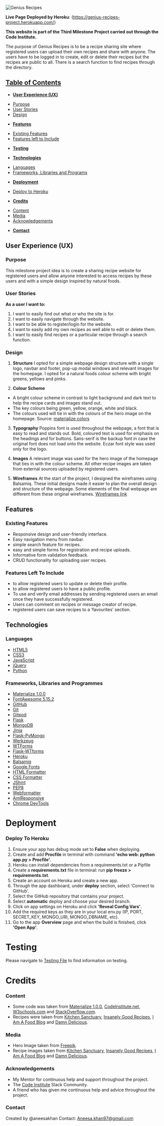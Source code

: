 ![Genius Recipes](/static/images/responsive-design-3.jpg) 

**Live Page Deployed by Heroku**: (https://genius-recipes-project.herokuapp.com/)

**This website is part of the Third Milestone Project carried out through the Code Institute.**

The purpose of Genius Recipes is to be a recipe sharing site where registered users can upload their own recipes and share with anyone. The users have to be logged in to create, edit or delete their recipes but the recipes are public to all. There is a search function to find recipes through the directory. 

## <u>Table of Contents</u>

- [**User Experience (UX)**](#user-experience-ux)
+ [Purpose](#purpose)
+ [User Stories](#user-stories)
+ [Design](#design)

- [**Features**](#features)
+ [Existing Features](#exsiting-features)
+ [Features left to Include](#features-left-to-include)

- [**Testing**](#technologies)

- [**Technologies**](#technologies)
+ [Languages](#languages)
+ [Frameworks, Libraries and Programs](#frameworks-libraries-and-programs)

- [**Deployment**](#deployment)
+ [Deploy to Heroku](#deploy-to-heroku)

- [**Credits**](#credits)
+ [Content](#content)
+ [Media](#media)
+ [Acknowledgements](#acknowledgements) 
- [**Contact**](#contact)

## **User Experience (UX)**

### Purpose
This milestone project idea is to create a sharing recipe website for registered users and allow anyone interested to access recipes by these users and with a simple design inspired by natural foods. 

### User Stories

**As a user I want to:**
1.	I want to easily find out what or who the site is for.
2.	I want to easily navigate through the website.
3.	I want to be able to register/login for the website.
4.	I want to easily add my own recipes as well able to edit or delete them. 
5.	I want to easily find recipes or a particular recipe through a search function. 

### Design

1. **Structure**
I opted for a simple webpage design structure with a single logo, navbar and footer, pop-up modal windows and relevant images for the homepage. I opted for a natural foods colour scheme with bright greens, yellows and pinks. 

2. **Colour Scheme**
-	A bright colour scheme in contrast to light background and dark text to help the recipe cards and images stand out. 
-	The key colours being green, yellow, orange, white and black. 
-	The colours used will tie in with the colours of the hero image on the homepage.
Source: [materialize colors](https://materializecss.com/color.html)

3. **Typography**
Poppins font is used throughout the webpage, a font that is easy to read and stands out. Bold, coloured text is used for emphasis on the headings and for buttons. Sans-serif is the backup font in case the original font does not load onto the website. Eczar font style was used only for the logo. 

4. **Images**
A relevant image was used for the hero image of the homepage that ties in with the colour scheme. All other recipe images are taken from external sources uploaded by registered users.

5. **Wireframes**
At the start of the project, I designed the wireframes using Balsamiq. These initial designs made it easier to plan the overall design and structure of the webpage. Some elements of the final webpage are different from these original wireframes.
[Wireframes link](static/pdf/MS3-wireframes.pdf)

## **Features**

### Existing Features
-	Responsive design and user-friendly interface.
-	Easy navigation menu from navbar.
- simple search feature for recipes.
- easy and simple forms for registration and recipe uploads. 
- Informative form validation feedback.
- CRUD functionality for uploading user recipes. 

### Features Left To Include
- to allow registered users to update or delete their profile.
- to allow registered users to have a public profile.
-	To use and verify email addresses by sending registered users an email once they have successfully registered.  
-	Users can comment on recipes or message creator of recipe.   
-	registered users can save recipes to a ‘favourites’ section.  

## Technologies

### Languages
-	[HTML5](https://en.wikipedia.org/wiki/HTML5)
-	[CSS3](https://en.wikipedia.org/wiki/CSS)
-	[JavaScript](https://en.wikipedia.org/wiki/JavaScript)
- [jQuery](https://jquery.com/)
- [Python](https://www.python.org/)

### Frameworks, Libraries and Programmes
-	[Materialize 1.0.0](https://materializecss.com/)
-	[FontAwesome 5.15.2](https://fontawesome.com/v5.15/)
-	[GitHub](https://github.com/)
-	[Git](https://git-scm.com/)
- [Gitpod](https://www.gitpod.io/)
- [Flask](https://flask.palletsprojects.com/en/1.1.x/) 
- [MongoDB](https://www.mongodb.com/) 
- [Jinja](https://jinja.palletsprojects.com/en/2.11.x/)
- [Flask-PyMongo](https://flask-pymongo.readthedocs.io/en/latest/) 
- [Werkzeug](https://werkzeug.palletsprojects.com/en/1.0.x/) 
- [WTForms](https://wtforms.readthedocs.io/en/2.3.x/)
- [Flask-WTforms](https://flask-wtf.readthedocs.io/en/stable/)
- [Heroku](https://www.heroku.com/)
-	[Balsamiq](https://balsamiq.com/)
-	[Google Fonts](https://fonts.google.com/)
- [HTML Formatter](https://validator.w3.org/)
-	[CSS Formatter](https://jigsaw.w3.org/css-validator/)
-	[JShint](https://jshint.com/)
- [PEP8](http://pep8online.com/)
-	[Webformatter](https://webformatter.com/)
- [AmIResponsive](http://ami.responsivedesign.is/)
- [Chrome DevTools](https://developer.chrome.com/docs/devtools/open/)

# Deployment

### Deploy To Heroku
1. Ensure your app has debug mode set to **False** when deploying.
2. Create and add **Procfile** in terminal with command **'echo web: python app.py > Procfile'**.
3. Heroku can install dependencies from a requirements.txt or a Pipfile
4. Create a **requirements.txt** file in terminal: run **pip freeze > requirements.txt**.
6. Create an account on Heroku and create a new app.
7. Through the app dashboard, under **deploy** section, select 'Connect to GitHub'.
8. Select the GitHub repository that contains your project.
9. Select **automatic** deploy and choose your desired branch.
10. Click on app settings on Heroku and click **'Reveal Config Vars'**.
11. Add the required keys as they are in your local env.py (IP, PORT, SECRET_KEY, MONGO_URI, MONGO_DBNAME, etc).
12. Go to the app **Overview** page and when the build is finished, click **'Open App'**.

# Testing

Please navigate to [Testing File](https://github.com/anee127/Milestone-Project-3/blob/main/TESTING.md) to find information on testing.

# Credits

### Content
- Some code was taken from [Materialize 1.0.0](https://materializecss.com/), [CodeInstitute.net](https://codeinstitute.net/), [W3schools.com](https://www.w3schools.com/) and [StackOverflow.com](https://stackoverflow.com/).
- Recipes were taken from [Kitchen Sanctuary](https://www.kitchensanctuary.com/cheesy-pasta-bake-chicken-bacon/), [Insanely Good Recipes](https://insanelygoodrecipes.com/taco-casserole/), [I Am A Food Blog](https://iamafoodblog.com/tiktok-salmon-rice-bowl/) and [Damn Delicious](https://damndelicious.net/2019/08/28/greek-chicken-kabobs/).
### Media
- Hero Image taken from [Freepik](https://www.freepik.com/). 
- Recipe images taken from [Kitchen Sanctuary](https://www.kitchensanctuary.com/cheesy-pasta-bake-chicken-bacon/), [Insanely Good Recipes](https://insanelygoodrecipes.com/taco-casserole/), [I Am A Food Blog](https://iamafoodblog.com/tiktok-salmon-rice-bowl/) and [Damn Delicious](https://damndelicious.net/2019/08/28/greek-chicken-kabobs/).
### Acknowledgements
- My Mentor for continuous help and support throughout the project.
 - The [Code Institute](https://codeinstitute.net/) Slack Community.
- A friend who has given me continuous help and advice throughout the project.
### Contact
Created by @aneesakhan
Contact: Aneesa.khan97@gmail.com
